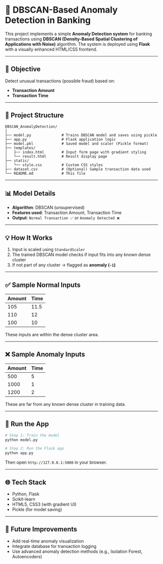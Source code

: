 # 🏦 DBSCAN-Based Anomaly Detection in Banking

This project implements a simple **Anomaly Detection system** for banking transactions using **DBSCAN (Density-Based Spatial Clustering of Applications with Noise)** algorithm. The system is deployed using **Flask** with a visually enhanced HTML/CSS frontend.

---

## 📌 Objective

Detect unusual transactions (possible fraud) based on:
- **Transaction Amount**
- **Transaction Time**

---

## 📂 Project Structure

```
DBSCAN_AnomalyDetection/
│
├── model.py              # Trains DBSCAN model and saves using pickle
├── app.py                # Flask application logic
├── model.pkl             # Saved model and scaler (Pickle format)
├── templates/
│   ├── index.html        # Input form page with gradient styling
│   └── result.html       # Result display page
├── static/
│   └── style.css         # Custom CSS styles
├── dataset.csv           # (Optional) Sample transaction data used
└── README.md             # This file
```

---

## 📊 Model Details

- **Algorithm**: DBSCAN (unsupervised)
- **Features used**: Transaction Amount, Transaction Time
- **Output**: `Normal Transaction ✅` or `Anomaly Detected ❌`

---

## 💡 How It Works

1. Input is scaled using `StandardScaler`
2. The trained DBSCAN model checks if input fits into any known dense cluster
3. If not part of any cluster → flagged as **anomaly (`-1`)**

---

## ✅ Sample Normal Inputs

| Amount | Time |
|--------|------|
| 105    | 11.5 |
| 110    | 12   |
| 100    | 10   |

These inputs are within the dense cluster area.

---

## ❌ Sample Anomaly Inputs

| Amount | Time |
|--------|------|
| 500    | 5    |
| 1000   | 1    |
| 1200   | 2    |

These are far from any known dense cluster in training data.

---

## 🚀 Run the App

```bash
# Step 1: Train the model
python model.py

# Step 2: Run the Flask app
python app.py
```

Then open `http://127.0.0.1:5000` in your browser.

---

## 🌐 Tech Stack

- Python, Flask
- Scikit-learn
- HTML5, CSS3 (with gradient UI)
- Pickle (for model saving)

---

## 🧠 Future Improvements

- Add real-time anomaly visualization
- Integrate database for transaction logging
- Use advanced anomaly detection methods (e.g., Isolation Forest, Autoencoders)
